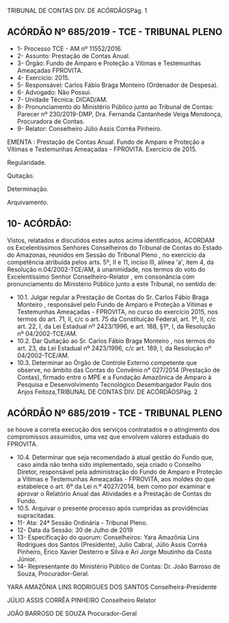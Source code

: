 TRIBUNAL DE CONTAS DIV. DE ACÓRDÃOSPág. 1

## ACÓRDÃO Nº 685/2019 - TCE - TRIBUNAL PLENO

- 1- Processo TCE - AM nº 11552/2016.
- 2- Assunto: Prestação de Contas Anual.
- 3- Órgão: Fundo  de  Amparo  e  Proteção  a  Vítimas  e  Testemunhas  Ameaçadas  FPROVITA.
- 4- Exercício: 2015.
- 5- Responsável: Carlos Fábio Braga Monteiro (Ordenador de Despesa).
- 6- Advogado: Não Possui.
- 7- Unidade Técnica: DICAD/AM.
- 8- Pronunciamento  do  Ministério  Público  junto  ao  Tribunal  de  Contas: Parecer  nº 230/2019-DMP, Dra. Fernanda Cantanhede Veiga Mendonça, Procuradora de Contas.
- 9- Relator: Conselheiro Júlio Assis Corrêa Pinheiro.

EMENTA : Prestação  de  Contas  Anual.  Fundo  de Amparo  e Proteção a Vítimas e Testemunhas Ameaçadas - FPROVITA. Exercício de 2015.

Regularidade.

Quitação.

Determinação.

Arquivamento.

## 10-  ACÓRDÃO:

Vistos, relatados e discutidos estes autos acima identificados, ACORDAM os Excelentíssimos Senhores Conselheiros do Tribunal de Contas do Estado do Amazonas, reunidos em Sessão do Tribunal Pleno , no exercício da competência atribuída pelos arts. 5º, II e 11, inciso III, alínea 'a', item 4, da Resolução n.04/2002-TCE/AM, à unanimidade, nos termos do voto do Excelentíssimo Senhor Conselheiro-Relator , em consonância com pronunciamento do Ministério Público junto a este Tribunal, no sentido de:

- 10.1. Julgar  regular a  Prestação  de  Contas  do Sr.  Carlos  Fábio  Braga Monteiro , responsável pelo Fundo de Amparo e Proteção a Vítimas e Testemunhas Ameaçadas - FPROVITA, no curso do exercício 2015, nos termos do art. 71, II, c/c o art. 75 da Constituição Federal, art. 1º, II, c/c art. 22, I, da Lei Estadual nº 2423/1996, e art. 188, §1º, I, da Resolução nº 04/2002-TCE/AM.
- 10.2. Dar Quitação ao Sr. Carlos Fábio Braga Monteiro , nos termos do art. 23,  da  Lei  Estadual  nº  2423/1996,  c/c  art.  189,  I,  da  Resolução  nº 04/2002-TCE/AM.
- 10.3. Determinar ao Órgão de Controle Externo competente que observe, no âmbito das Contas do Convênio n° 027/2014 (Prestação de Contas), firmado entre o MPE e a Fundação Amazônica de Amparo à Pesquisa e Desenvolvimento Tecnológico Desembargador Paulo dos Anjos Feitoza,TRIBUNAL DE CONTAS DIV. DE ACÓRDÃOSPág. 2

## ACÓRDÃO Nº 685/2019 - TCE - TRIBUNAL PLENO

se houve a correta execução dos serviços contratados e o atingimento dos compromissos assumidos, uma vez que envolvem valores estaduais do FPROVITA.

- 10.4. Determinar que seja recomendado à atual gestão do Fundo que, caso ainda  não  tenha  sido  implementado,  seja  criado  o  Conselho  Diretor, responsável  pela  administração  do  Fundo  de  Amparo  e  Proteção  a Vítimas e Testemunhas Ameaçadas - FPROVITA, aos moldes do que estabelece o art. 6º da Lei n.º 4027/2014, bem como por examinar e aprovar o Relatório Anual das Atividades e a Prestação de Contas do Fundo.
- 10.5. Arquivar o presente processo após cumpridas as providências supracitadas.
- 11-  Ata: 24ª Sessão Ordinária - Tribunal Pleno.
- 12-  Data da Sessão: 30 de Julho de 2019
- 13-  Especificação do quorum: Conselheiros: Yara Amazônia Lins Rodrigues dos Santos (Presidente), Julio Cabral, Júlio Assis Corrêa Pinheiro, Érico Xavier Desterro e Silva e Ari Jorge Moutinho da Costa Júnior.
- 14-  Representante  do  Ministério  Público  de  Contas: Dr. João  Barroso  de  Souza, Procurador-Geral.

YARA AMAZÔNIA LINS RODRIGUES DOS SANTOS Conselheira-Presidente

JÚLIO ASSIS CORRÊA PINHEIRO Conselheiro Relator

JOÃO BARROSO DE SOUZA Procurador-Geral